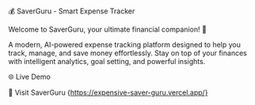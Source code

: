 💰 SaverGuru - Smart Expense Tracker

Welcome to SaverGuru, your ultimate financial companion! 🚀

A modern, AI-powered expense tracking platform designed to help you track, manage, and save money effortlessly. Stay on top of your finances with intelligent analytics, goal setting, and powerful insights.

🌐 Live Demo

🔗 Visit SaverGuru {https://expensive-saver-guru.vercel.app/}
